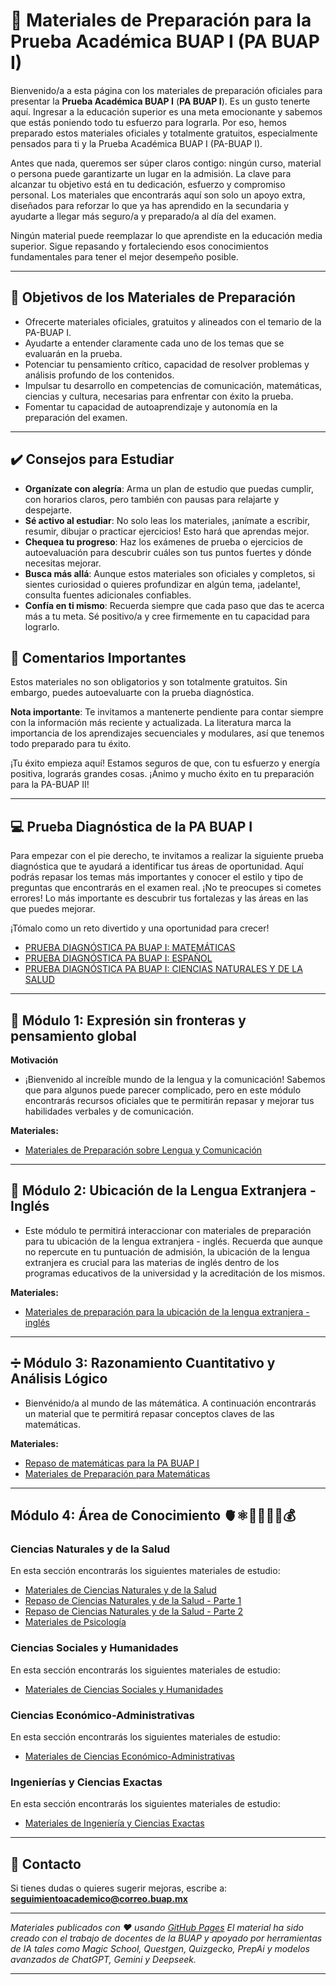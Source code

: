 # 📘 Materiales de Preparación para la Prueba Académica BUAP I (PA BUAP I)

Bienvenido/a a esta página con los materiales de preparación oficiales para presentar la **Prueba Académica BUAP I** (**PA BUAP I**). Es un gusto tenerte aquí. Ingresar a la educación superior es una meta emocionante y sabemos que estás poniendo todo tu esfuerzo para lograrla. Por eso, hemos preparado estos materiales oficiales y totalmente gratuitos, especialmente pensados para ti y la Prueba Académica BUAP I (PA-BUAP I). 

Antes que nada, queremos ser súper claros contigo: ningún curso, material o persona puede garantizarte un lugar en la admisión. La clave para alcanzar tu objetivo está en tu dedicación, esfuerzo y compromiso personal. Los materiales que encontrarás aquí son solo un apoyo extra, diseñados para reforzar lo que ya has aprendido en la secundaria y ayudarte a llegar más seguro/a y preparado/a al día del examen.

Ningún material puede reemplazar lo que aprendiste en la educación media superior. Sigue repasando y fortaleciendo esos conocimientos fundamentales para tener el mejor desempeño posible.

---

## 🧠 Objetivos de los Materiales de Preparación

- Ofrecerte materiales oficiales, gratuitos y alineados con el temario de la PA-BUAP I.
- Ayudarte a entender claramente cada uno de los temas que se evaluarán en la prueba.
- Potenciar tu pensamiento crítico, capacidad de resolver problemas y análisis profundo de los contenidos.
- Impulsar tu desarrollo en competencias de comunicación, matemáticas, ciencias y cultura, necesarias para enfrentar con éxito la prueba.
- Fomentar tu capacidad de autoaprendizaje y autonomía en la preparación del examen.

---

## ✔️ Consejos para Estudiar

- **Organízate con alegría**: Arma un plan de estudio que puedas cumplir, con horarios claros, pero también con pausas para relajarte y despejarte.
- **Sé activo al estudiar**: No solo leas los materiales, ¡anímate a escribir, resumir, dibujar o practicar ejercicios! Esto hará que aprendas mejor.
- **Chequea tu progreso**: Haz los exámenes de prueba o ejercicios de autoevaluación para descubrir cuáles son tus puntos fuertes y dónde necesitas mejorar.
- **Busca más allá**: Aunque estos materiales son oficiales y completos, si sientes curiosidad o quieres profundizar en algún tema, ¡adelante!, consulta fuentes adicionales confiables.
- **Confía en ti mismo**: Recuerda siempre que cada paso que das te acerca más a tu meta. Sé positivo/a y cree firmemente en tu capacidad para lograrlo.

## 🏅 Comentarios Importantes

Estos materiales no son obligatorios y son totalmente gratuitos. Sin embargo, puedes autoevaluarte con la prueba diagnóstica. 

**Nota importante**: Te invitamos a mantenerte pendiente para contar siempre con la información más reciente y actualizada. La literatura marca la importancia de los aprendizajes secuenciales y modulares, así que tenemos todo preparado para tu éxito.

¡Tu éxito empieza aquí! Estamos seguros de que, con tu esfuerzo y energía positiva, lograrás grandes cosas. ¡Ánimo y mucho éxito en tu preparación para la PA-BUAP II!

---
## 💻 Prueba Diagnóstica de la PA BUAP I

Para empezar con el pie derecho, te invitamos a realizar la siguiente prueba diagnóstica que te ayudará a identificar tus áreas de oportunidad. Aquí podrás repasar los temas más importantes y conocer el estilo y tipo de preguntas que encontrarás en el examen real. ¡No te preocupes si cometes errores! Lo más importante es descubrir tus fortalezas y las áreas en las que puedes mejorar.

¡Tómalo como un reto divertido y una oportunidad para crecer!

- [PRUEBA DIAGNÓSTICA PA BUAP I: MATEMÁTICAS](https://www.goconqr.com/en/quiz/40421079/prueba-diagnostica-pa-buap-i-matematicas)
- [PRUEBA DIAGNÓSTICA PA BUAP I: ESPAÑOL](https://www.goconqr.com/en/quiz/40421638/prueba-diagnostica-pa-buap-i-espanol)
- [PRUEBA DIAGNÓSTICA PA BUAP I: CIENCIAS NATURALES Y DE LA SALUD](https://www.goconqr.com/en/quiz/40460420/prueba-diagnostica-pa-buap-i-ciencias-naturales-y-de-la-salud)

---

## 📖 Módulo 1: Expresión sin fronteras y pensamiento global

**Motivación**
- ¡Bienvenido al increíble mundo de la lengua y la comunicación! Sabemos que para algunos puede parecer complicado, pero en este módulo encontrarás recursos oficiales que te permitirán repasar y mejorar tus habilidades verbales y de comunicación.

**Materiales:**
- [Materiales de Preparación sobre Lengua y Comunicación](https://drive.google.com/drive/folders/1liI4ULsMmYgec5Kw01e3o3eowgddkeSB?usp=sharing)

---

## 🔬 Módulo 2: Ubicación de la Lengua Extranjera - Inglés
- Este módulo te permitirá interaccionar con materiales de preparación para tu ubicación de la lengua extranjera - inglés. Recuerda que aunque no repercute en tu puntuación de admisión, la ubicación de la lengua extranjera es crucial para las materias de inglés dentro de los programas educativos de la universidad y la acreditación de los mismos.

**Materiales:**
- [Materiales de preparación para la ubicación de la lengua extranjera -  inglés](https://drive.google.com/drive/folders/1UmB34H-5lWMvNPTiLzVbFlTJYoJoiOV5?usp=sharing)

---

## ➗ Módulo 3: Razonamiento Cuantitativo y Análisis Lógico
- Bienvénido/a al mundo de las mátemática. A continuación encontrarás un material que te permitirá repasar conceptos claves de las matemáticas.

**Materiales:**
- [Repaso de matemáticas para la PA BUAP I](Matematicas.html)
- [Materiales de Preparación para Matemáticas](https://drive.google.com/drive/folders/1Tt8CukD-s8NBF7R9zTEV5XlAWOLKLTrx?usp=sharing)

---

## Módulo 4: Área de Conocimiento 🫀⚛️🧑‍🤝‍🧑🎨💰

### Ciencias Naturales y de la Salud

En esta sección encontrarás los siguientes materiales de estudio:
- [Materiales de Ciencias Naturales y de la Salud](https://drive.google.com/drive/folders/14214nxeJmVn2eeMyf0HS-78ckwNgvU6F?usp=sharing)
- [Repaso de Ciencias Naturales y de la Salud - Parte 1](Salud1.html)
- [Repaso de Ciencias Naturales y de la Salud - Parte 2](Salud2.html)
- [Materiales de Psicología](https://drive.google.com/drive/folders/1j75mlaSL-6K2RTkpDz5UVKjr4dev5A1W?usp=sharing)

  
### Ciencias Sociales y Humanidades

En esta sección encontrarás los siguientes materiales de estudio:
- [Materiales de Ciencias Sociales y Humanidades](https://drive.google.com/drive/folders/10yZNVnwol1VmhYMCPqoqNe8aFtVkzPTU?usp=sharing)

### Ciencias Económico-Administrativas

En esta sección encontrarás los siguientes materiales de estudio:
- [Materiales de Ciencias Económico-Administrativas](https://drive.google.com/drive/folders/1WJX5RsqaC8cRuBBKcHiMZXYbEeVhjFjs?usp=sharing)

### Ingenierías y Ciencias Exactas

En esta sección encontrarás los siguientes materiales de estudio:
- [Materiales de Ingeniería y Ciencias Exactas](https://drive.google.com/drive/folders/1g7HtvS0zumAvZKzstLHLALOQDdKpb1z0?usp=sharing)

---

## 📩 Contacto

Si tienes dudas o quieres sugerir mejoras, escribe a:  
**seguimientoacademico@correo.buap.mx**

---

_Materiales publicados con ❤️ usando [GitHub Pages](https://pages.github.com) El material ha sido creado con el trabajo de docentes de la BUAP y apoyado por herramientas de IA tales como Magic School, Questgen, Quizgecko, PrepAi y modelos avanzados de ChatGPT, Gemini y Deepseek._

---
